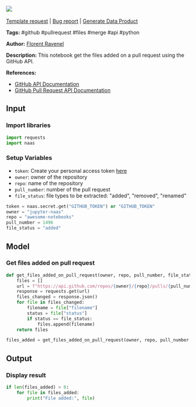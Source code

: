 <a href="https://app.naas.ai/user-redirect/naas/downloader?url=https://raw.githubusercontent.com/jupyter-naas/awesome-notebooks/master/GitHub/GitHub_Get_files_added_on_pull_request.ipynb" target="_parent"><img src="https://naasai-public.s3.eu-west-3.amazonaws.com/open_in_naas.svg"/></a><br><br><a href="https://github.com/jupyter-naas/awesome-notebooks/issues/new?assignees=&labels=&template=template-request.md&title=Tool+-+Action+of+the+notebook+">Template request</a> | <a href="https://github.com/jupyter-naas/awesome-notebooks/issues/new?assignees=&labels=bug&template=bug_report.md&title=GitHub+-+Get+files+added+on+pull+request:+Error+short+description">Bug report</a> | <a href="https://app.naas.ai/user-redirect/naas/downloader?url=https://raw.githubusercontent.com/jupyter-naas/awesome-notebooks/master/Naas/Naas_Start_data_product.ipynb" target="_parent">Generate Data Product</a>

**Tags:** #github #pullrequest #files #merge #api #python

**Author:** [Florent Ravenel](https://www.linkedin.com/in/florent-ravenel/)

**Description:** This notebook get the files added on a pull request using the GitHub API.

**References:**
- [GitHub API Documentation](https://developer.github.com/v3/)
- [GitHub Pull Request API Documentation](https://developer.github.com/v3/pulls/)

## Input

### Import libraries


```python
import requests
import naas
```

### Setup Variables
- `token`: Create your personal access token [here](https://github.com/settings/tokens)
- `owner`: owner of the repository
- `repo`: name of the repository
- `pull_number`: number of the pull request
- `file_status`: file types to be extracted: "added", "removed", "renamed"


```python
token = naas.secret.get("GITHUB_TOKEN") or "GITHUB_TOKEN"
owner = "jupyter-naas"
repo = "awesome-notebooks"
pull_number = 1496
file_status = "added"
```

## Model

### Get files added on pull request


```python
def get_files_added_on_pull_request(owner, repo, pull_number, file_status):
    files = []
    url = f"https://api.github.com/repos/{owner}/{repo}/pulls/{pull_number}/files"
    response = requests.get(url)
    files_changed = response.json()
    for file in files_changed:
        filename = file["filename"]
        status = file["status"]
        if status == file_status:
            files.append(filename)
    return files

files_added = get_files_added_on_pull_request(owner, repo, pull_number, file_status)
```

## Output

### Display result


```python
if len(files_added) > 0:
    for file in files_added:
        print("File added:", file)
```

